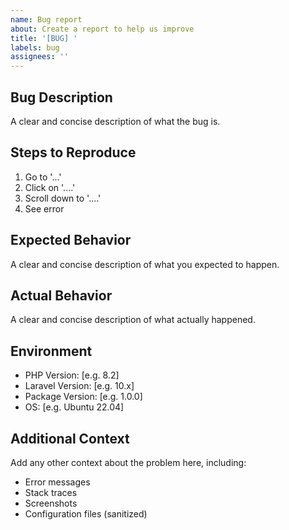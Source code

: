 ```yaml
---
name: Bug report
about: Create a report to help us improve
title: '[BUG] '
labels: bug
assignees: ''
---
```


## Bug Description

A clear and concise description of what the bug is.

## Steps to Reproduce

1. Go to '...'
2. Click on '....'
3. Scroll down to '....'
4. See error

## Expected Behavior

A clear and concise description of what you expected to happen.

## Actual Behavior

A clear and concise description of what actually happened.

## Environment

- PHP Version: [e.g. 8.2]
- Laravel Version: [e.g. 10.x]
- Package Version: [e.g. 1.0.0]
- OS: [e.g. Ubuntu 22.04]

## Additional Context

Add any other context about the problem here, including:
- Error messages
- Stack traces
- Screenshots
- Configuration files (sanitized)